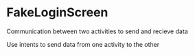 # FakeLoginScreen
Communication between two activities to send and recieve data

Use intents to send data from one activity to the other
